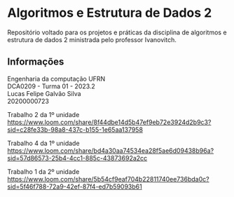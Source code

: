 # Algoritmos e Estrutura de Dados 2
Repositório voltado para os projetos e práticas da disciplina de algoritmos e estrutura de dados 2 ministrada pelo professor Ivanovitch.

## Informações
Engenharia da computação UFRN  
DCA0209 - Turma 01 - 2023.2  
Lucas Felipe Galvão Silva  
20200000723  

Trabalho 2 da 1º unidade  
https://www.loom.com/share/8f44dbe14d5b47ef9eb72e3924d2b9c3?sid=c28fe33b-98a8-437c-b155-1e65aa137958  

Trabalho 4 da 1º unidade  
https://www.loom.com/share/bd4a30aa74534ea28f5ae6d09438b96a?sid=57d86573-25b4-4cc1-885c-43873692a2cc

Trabalho 1 da 2º unidade
https://www.loom.com/share/5b54cf9eaf704b22811740ee736bda0c?sid=5f46f788-72a9-42ef-87f4-ed7b59093b61
